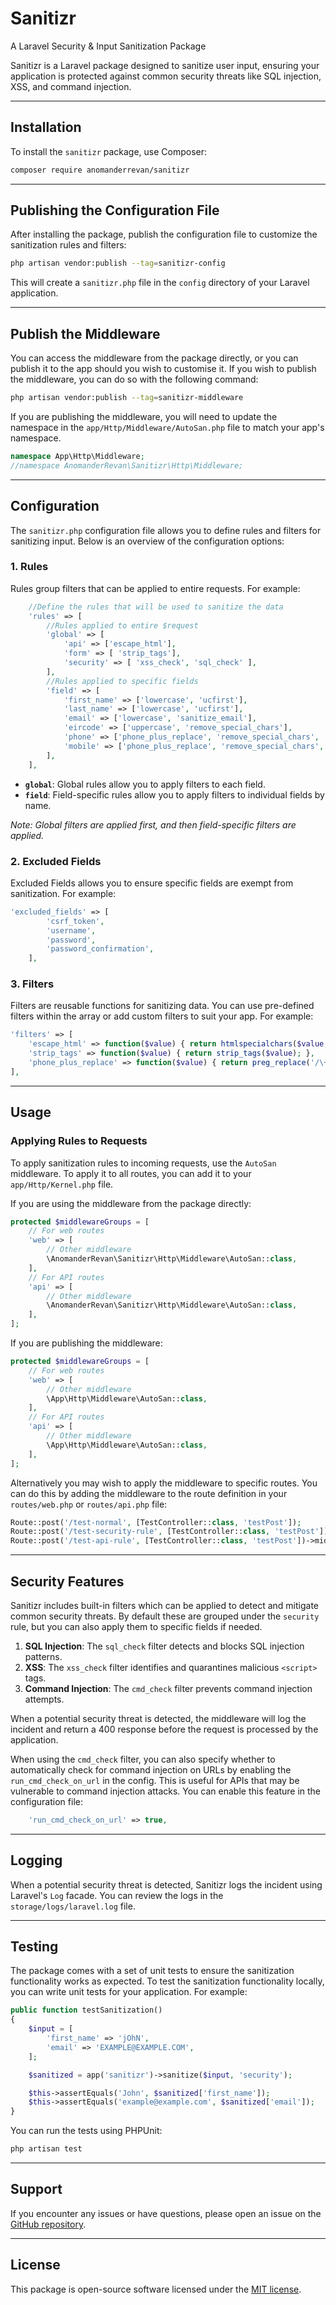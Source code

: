 # Sanitizr
A Laravel Security & Input Sanitization Package

Sanitizr is a Laravel package designed to sanitize user input, ensuring your application is protected against common security threats like SQL injection, XSS, and command injection.

---

## Installation

To install the `sanitizr` package, use Composer:

```bash
composer require anomanderrevan/sanitizr
```

---

## Publishing the Configuration File

After installing the package, publish the configuration file to customize the sanitization rules and filters:

```bash
php artisan vendor:publish --tag=sanitizr-config
```

This will create a `sanitizr.php` file in the `config` directory of your Laravel application.

---

## Publish the Middleware 

You can access the middleware from the package directly, or you can publish it to the app should you wish to customise it.
If you wish to publish the middleware, you can do so with the following command:

```bash
php artisan vendor:publish --tag=sanitizr-middleware
```
If you are publishing the middleware, you will need to update the namespace in the `app/Http/Middleware/AutoSan.php` file to match your app's namespace.

```php
namespace App\Http\Middleware; 
//namespace AnomanderRevan\Sanitizr\Http\Middleware;
```

---

## Configuration

The `sanitizr.php` configuration file allows you to define rules and filters for sanitizing input. Below is an overview of the configuration options:

### 1. **Rules**

Rules group filters that can be applied to entire requests. For example:

```php
    //Define the rules that will be used to sanitize the data
    'rules' => [
        //Rules applied to entire $request
        'global' => [
            'api' => ['escape_html'],
            'form' => [ 'strip_tags'],
            'security' => [ 'xss_check', 'sql_check' ],
        ],
        //Rules applied to specific fields
        'field' => [
            'first_name' => ['lowercase', 'ucfirst'],
            'last_name' => ['lowercase', 'ucfirst'],
            'email' => ['lowercase', 'sanitize_email'],
            'eircode' => ['uppercase', 'remove_special_chars'],
            'phone' => ['phone_plus_replace', 'remove_special_chars', 'numeric'],
            'mobile' => ['phone_plus_replace', 'remove_special_chars', 'numeric'],
        ],
    ],
```

- **`global`**: Global rules allow you to apply filters to each field.
- **`field`**: Field-specific rules allow you to apply filters to individual fields by name.

*Note: Global filters are applied first, and then field-specific filters are applied.*

### 2. **Excluded Fields**

Excluded Fields allows you to ensure specific fields are exempt from sanitization. For example:

```php
'excluded_fields' => [
        'csrf_token',
        'username',
        'password',
        'password_confirmation',
    ],
```


### 3. **Filters**

Filters are reusable functions for sanitizing data. You can use pre-defined filters within the array or add custom filters to suit your app. For example:

```php
'filters' => [
    'escape_html' => function($value) { return htmlspecialchars($value, ENT_QUOTES, 'UTF-8'); },
    'strip_tags' => function($value) { return strip_tags($value); },
    'phone_plus_replace' => function($value) { return preg_replace('/\+/', '00', $value); },
],
```

---

## Usage

### Applying Rules to Requests

To apply sanitization rules to incoming requests, use the `AutoSan` middleware. To apply it to all routes, you can add it to your `app/Http/Kernel.php` file.

If you are using the middleware from the package directly:
```php
protected $middlewareGroups = [
    // For web routes
    'web' => [
        // Other middleware
        \AnomanderRevan\Sanitizr\Http\Middleware\AutoSan::class,
    ],
    // For API routes
    'api' => [
        // Other middleware
        \AnomanderRevan\Sanitizr\Http\Middleware\AutoSan::class,
    ],
];
```
If you are publishing the middleware:
```php
protected $middlewareGroups = [
    // For web routes
    'web' => [
        // Other middleware
        \App\Http\Middleware\AutoSan::class,
    ],
    // For API routes
    'api' => [
        // Other middleware
        \App\Http\Middleware\AutoSan::class,
    ],
];
```

Alternatively you may wish to apply the middleware to specific routes. You can do this by adding the middleware to the route definition in your `routes/web.php` or `routes/api.php` file:

```php
Route::post('/test-normal', [TestController::class, 'testPost']);
Route::post('/test-security-rule', [TestController::class, 'testPost'])->middleware(AutoSan::class . ':security');
Route::post('/test-api-rule', [TestController::class, 'testPost'])->middleware(AutoSan::class . ':api');
```

---

## Security Features

Sanitizr includes built-in filters which can be applied to detect and mitigate common security threats. By default these are grouped under the `security` rule, but you can also apply them to specific fields if needed.

1. **SQL Injection**: The `sql_check` filter detects and blocks SQL injection patterns.
2. **XSS**: The `xss_check` filter identifies and quarantines malicious `<script>` tags.
3. **Command Injection**: The `cmd_check` filter prevents command injection attempts.

When a potential security threat is detected, the middleware will log the incident and return a 400 response before the request is processed by the application.

When using the `cmd_check` filter, you can also specify whether to automatically check for command injection on URLs by enabling the `run_cmd_check_on_url` in the config. This is useful for APIs that may be vulnerable to command injection attacks. You can enable this feature in the configuration file:
```php
    'run_cmd_check_on_url' => true,
```
---

## Logging

When a potential security threat is detected, Sanitizr logs the incident using Laravel's `Log` facade. You can review the logs in the `storage/logs/laravel.log` file.

---

## Testing

The package comes with a set of unit tests to ensure the sanitization functionality works as expected.
To test the sanitization functionality locally, you can write unit tests for your application. For example:

```php
public function testSanitization()
{
    $input = [
        'first_name' => 'jOhN',
        'email' => 'EXAMPLE@EXAMPLE.COM',
    ];

    $sanitized = app('sanitizr')->sanitize($input, 'security');

    $this->assertEquals('John', $sanitized['first_name']);
    $this->assertEquals('example@example.com', $sanitized['email']);
}
```
You can run the tests using PHPUnit:
```bash
php artisan test
```
---

## Support

If you encounter any issues or have questions, please open an issue on the [GitHub repository](https://github.com/anomanderrevan/sanitizr).

---

## License

This package is open-source software licensed under the [MIT license](LICENSE).
```